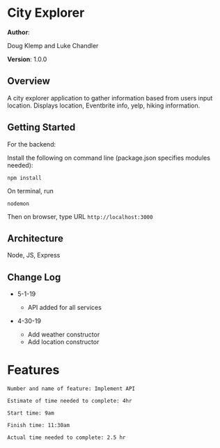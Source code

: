 # City Explorer

**Author**:

Doug Klemp and 
Luke Chandler

**Version**:
1.0.0

## Overview

A city explorer application to gather information based from users input location. Displays location, Eventbrite info, yelp, hiking information.

## Getting Started

For the backend: 

Install the following on command line (package.json specifies modules needed): 

  `npm install`

On terminal, run

`nodemon`

Then on browser, type URL `http://localhost:3000`


## Architecture
Node, JS, Express

## Change Log

- 5-1-19
  - API added for all services
  
- 4-30-19
  - Add weather constructor
  - Add location constructor

# Features 

```
Number and name of feature: Implement API

Estimate of time needed to complete: 4hr

Start time: 9am

Finish time: 11:30am

Actual time needed to complete: 2.5 hr
```
